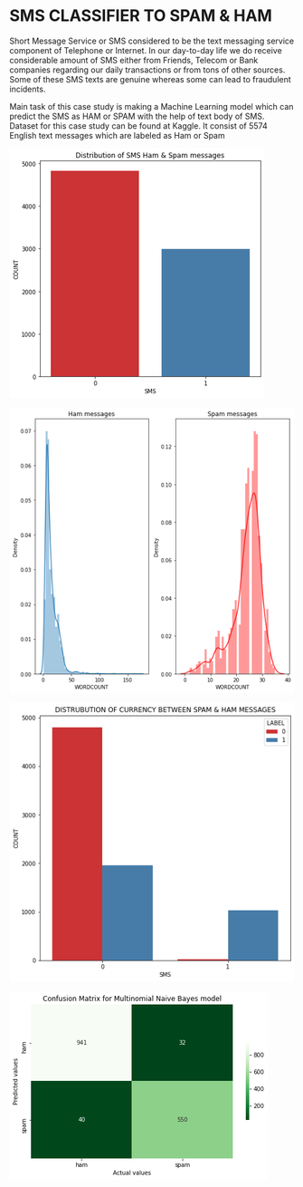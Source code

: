 # SMS CLASSIFIER TO SPAM & HAM 

Short Message Service or SMS considered to be the text messaging service component of Telephone or Internet. In our day-to-day life we do receive considerable amount of SMS either from Friends, Telecom or Bank companies regarding our daily transactions or from tons of other sources. Some of these SMS texts are genuine whereas some can lead to fraudulent incidents.

Main task of this case study is making a Machine Learning model which can predict the SMS as HAM or SPAM with the help of text body of SMS. Dataset for this case study can be found at Kaggle. It consist of 5574 English text messages which are labeled as Ham or Spam

![image1](images\image1.png)

![image1](images\image2.png)

![image1](images\image3.png)

![image1](images\image4.png)
